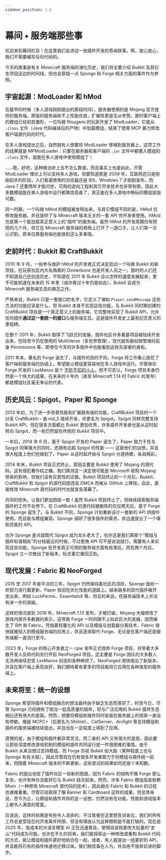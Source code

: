 ```yaml
---
sidebar_position: 1.5
---
```


# 幕间 • 服务端那些事

欢迎来到幕间栏目！在这里我们会讲述一些插件开发的奇闻轶事。啊，放心放心，我们不需要编写任何代码的。

今天的故事是有关 Minecraft 服务端的演化历史，我们将主要介绍 Bukkit 及其衍生项目这边的时间线，但也会穿插一点 Sponge 和 Forge 相关方面的事件作为参照。

## 宇宙起源：ModLoader 和 hMod

在最早的时候（多人游戏刚刚提出的那段时间），服务器使用的是 Mojang 官方提供的服务端。原版的服务端称不上性能优良，扩展性更是无从夸赞。那时客户端上的模组已经初具雏形，一位叫做 Risugami 的玩家开发了 ModLoader，它能从 `.class` 文件（Java 代码编译后的产物）中加载模组，结束了使用 MCP 暴力修改客户端源代码的时代。

在多人游戏提出之后，自然就有人想要将 ModLoader 移植到服务器上，这项工作的成果就是 MPModLoader：只要在服务器和客户端的 `.jar` 文件中都塞入模组的 `.class` 文件，就能在多人游戏中使用模组了！

……嗯，好吧，这种做法听上去不怎么靠谱，而且事实上也是如此，尽管 ModLoader 理论上可以支持多人游戏，但要知道那是 2009 年，互联网还只是刚刚起步的阶段，人们普遍使用的浏览器还是 IE9，Windows 7 才刚刚发布，而 Java 7 还要两年才能问世，可用的逆向工程和其它开发技术也非常有限，因此大多数模组能在单人游戏中运行都算烧高香了，真正能在多人游戏中畅玩的模组屈指可数。

同一时期，一个叫做 hMod 的模组被发明出来，与其它模组不同的是，hMod 仅修改服务器，并且提供了与 Minecraft 版本无关的一套 API 供开发者使用。hMod 也是第一个能加载真正意义上的“插件”的服务端。虽然 hMod 的开发周期仅有短短的几个月，但它在 Minecraft 服务端的桎梏上打开了一道口子，让人们第一次认识到，原来仅靠服务端也能做到这么多事情。

## 史前时代：Bukkit 和 CraftBukkit

2010 年 9 月，一些参与维护 hMod 的开发者正式决定启动一个叫做 Bukkit 的新项目，在玩家社区内大名鼎鼎的 Dinnerbone 也是开发人员之一。那时的人们还不知道自己在创造历史，不知道在 2011 年 Bukkit 会以怎样的速度发展起来，更不可能知道在未来的 15 年里（或许再过十年仍是如此），Bukkit 会成为 Minecraft 服务端生态的典范之作。

严格来说，Bukkit 只是一套接口的名字，它定义了诸如 `Player.sendMessage` 这些方法的功能应该是什么，但 Bukkit 本身不实现这些功能，与 Bukkit 同时期创建的 CraftBukkit 项目是一个真正意义上的服务端，它完整地实现了 Bukkit API，允许任何插件**通过这一套统一的接口**与服务端交互。这是插件开发史上最有纪念意义的里程碑。

在整个 2011 年，Bukkit 取得了飞跃式的发展，插件社区许多奠基项目被陆续开发出来，包括至今仍在使用的 MultiVerse（多世界管理），现代服务器权限管理的前身 Permissions 等，即使在今天的许多插件中也能看到这些先驱者的身影。

2011 年末，著名的 Forge 诞生了，与插件的目的不同，Forge 将工作重心放在了客户端和服务端的协调上，希望能让模组更容易地在多人游戏中运行。尽管继任 Forge 开发的 LexManos 是个 [不折不扣的小人](https://neoforged.net/news/theproject/)，但不可否认，Forge 项目本身仍然是一个伟大的成果，在未来的十年内（直至 Minecraft 1.14 时 Fabric 的发布）都是模组社区毫无争议的代表。

## 历史风云：Spigot、Paper 和 Sponge

2013 年初，为了进一步改善性能和扩展服务端的功能，CraftBukkit 项目的一个分支 CraftBukkit-- 由 md_5 接续开发，并更名为 Spigot。Spigot 同样完整支持 Bukkit API，但在很多方面都比 Bukkit 更加优秀，许多插件开发者也是从这时起转向 Spigot，而一些仍然留在传统的 Bukkit 项目中。

一年后，2014 年 6 月，基于 Spigot 开发的 Paper 诞生了，Paper 致力于在与 Spigot 同等强大的同时，还拥有远超 Spigot 的性能 —— 这是他们的设想，并且很大程度上他们也做到了。Paper 从这时起开始与 Spigot 分道扬镳，各自精彩。

2014 年末，Bukkit 项目正式终止，原因主要是 Bukkit 使用了 Mojang 的源代码，这有侵犯著作权之嫌。我们猜测这一决定很可能是 Microsoft 收购 Mojang 带来的影响，但我们没有实质性的证据。Bukkit 项目终止的一个月后，Bukkit、CraftBukkit 和 Spigot 的源代码因违反 DMCA 而被从 GitHub 上移除。自此，直接修改 Minecraft 源代码的时代也就宣告落幕了。

共同的损失，让我们更加团结一致！虽然 Bukkit 项目终止了，但继续探索服务端插件的工作不会停下。在 CraftBukkit 的源代码被删除的仅仅两天后，基于 Forge 的 Sponge 诞生了。与 Bukkit 不同，Sponge 计划重新设计一套新的 API 供插件使用，而且能与模组兼容。Sponge 调研了很多插件的需求，并迅速提出了一个堪称完美的 API。

也许 Sponge 差点就取代 Spigot 成为龙头老大了，也许这是我们离那个“模组与插件和谐相处”的分枝最近的时候，不过更换 API 可不是说说就行，需要有人来实现这些功能。Sponge 在开发真正可用的服务端方面有些落后，而在两个月后，Spigot 又一次推出了新版本，标志着它重回正轨。

## 现代发展：Fabric 和 NeoForged

2015 至 2017 年是平淡的三年，Spigot 仍然保持着社区的活跃，Sponge 独树一帜努力进行着更新，Paper 依旧在优化性能的道路上。越来越多的现代插件被开发出来，例如 LuckPerms、EssentialsX 等，但总的来说，在服务端技术上并没有进一步的突破。

这样的情况直到 2018 年，Minecraft 1.13 发布，才被打破。Mojang 大幅修改了游戏内部许多数据的表示，这导致 Forge 一时间跟不上如此巨大的发展，因而催生了 Rift 和 Fabric。凭借着轻量化的 API 以及模组与加载器分离技术，Fabric 很快就被投入到模组服务端的应用上，并且逐渐取代 Forge，无论是在客户端还是服务端都一直流行至今。

2023 年，Forge 的核心开发者之一 cpw 宣布正式抛弃 Forge 项目，并带着大多数开发人员和代码另行开启 NeoForged 项目。这主要是 Forge 团队的大多数人无法再继续忍受 LexManos 创造的各种麻烦了。NeoForged 很快提出了新版本，并且在客户端上表现良好，我们期待着有更多的项目能将它应用在各种类型的服务端上。

## 未来将至：统一的设想

Sponge 希望将插件和模组融合的想法最终由于缺乏生态而落空了，时至今日，尽管 Sponge 已经拥有了相当一批高质量的插件，但与广泛应用的 Bukkit 插件生态相比还有很大的差距。然而，想要将模组和插件同时安装在服务器上的探索一直没有停歇。像是 MCPC+（后更名为 Mohist）、CatServer、Arclight 等支持模组和插件的服务端被陆续提出，并且也在一定程度上得到了应用。

遗憾的是，由于模组和插件都非常灵活，而二者的 API 又有很大的差距，因此要让那些深度修改游戏机制的模组和插件共同运行是一件很困难的事情。由于 Bukkit 从来没想过支持模组，而 Forge 亦视 Bukkit 如大敌（某种程度上也与 Sponge 有些关联），因此尽管现在仍有很多开发者致力于将模组与插件统一起来，但随着 Minecraft 版本的不断更新，这些尝试的结果如何还是个未知数。

Fabric 的提出也给了插件社区一些新的思路，因为 Fabric 的结构不像 Forge 那么复杂，也许有种办法能将它与 Bukkit 结合起来。然而，许多 Fabric 模组高度依赖 Mixin（一种修改 Minecraft 源代码的技术），因此融合 Fabric 和 Bukkit 的过程也艰难重重。尽管已经取得了像 Banner 和 Cardboard 这样的成果，但总体来说，至今为止，让模组和插件共存的这一设想，仍然没有在功能、性能和游戏版本上都令人满意的答案。

应该说，这样的结果是有些令人沮丧的，不过笔者在这里想告诉各位，我们的所有工作总是受现在的开发条件所限，但没有理由认为这种限制是不能打破的。现在是 2025 年，低成本的大语言模型 AI 正在迅速普及，使得阅读和更改大批量的“史山”代码成为可能。也许在不久的将来，我们能探索出一种修改或重构 Bukkit 代码的方式，能让模组和插件更好地结合在一起，或者，有人能提出一组更好的 API，并且能将已有的插件快速地迁移过来。我们相信事在人为，并且绝不放弃前进的脚步。